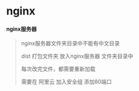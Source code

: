# nginx

#### nginx服务器

>nginx服务器文件夹目录中不能有中文目录
>
>dist 打包文件夹  放入nginx服务器  文件夹目录中  
>
>每次改完文件，都需要重新加载
>
>需要在 阿里云  加入安全组  添加80端口




